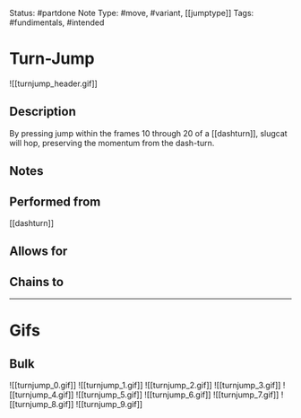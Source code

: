 Status: #partdone
Note Type: #move, #variant, [[jumptype]]
Tags: #fundimentals, #intended 

# Turn-Jump
![[turnjump_header.gif]]
## Description
By pressing jump within the frames 10 through 20 of a [[dashturn]], slugcat will hop, preserving the momentum from the dash-turn.

## Notes


## Performed from
[[dashturn]]

## Allows for


## Chains to


___
# Gifs
## Bulk
![[turnjump_0.gif]]
![[turnjump_1.gif]]
![[turnjump_2.gif]]
![[turnjump_3.gif]]
![[turnjump_4.gif]]
![[turnjump_5.gif]]
![[turnjump_6.gif]]
![[turnjump_7.gif]]
![[turnjump_8.gif]]
![[turnjump_9.gif]]